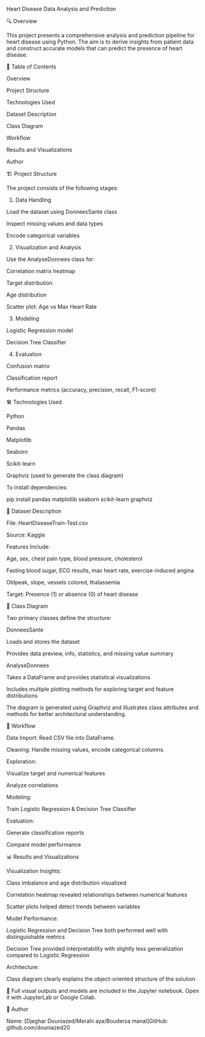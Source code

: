 Heart Disease Data Analysis and Prediction

🔍 Overview

This project presents a comprehensive analysis and prediction pipeline for heart disease using Python. The aim is to derive insights from patient data and construct accurate models that can predict the presence of heart disease.

📄 Table of Contents

Overview

Project Structure

Technologies Used

Dataset Description

Class Diagram

Workflow

Results and Visualizations

Author

🏗️ Project Structure

The project consists of the following stages:

1. Data Handling

Load the dataset using DonneesSante class

Inspect missing values and data types

Encode categorical variables

2. Visualization and Analysis

Use the AnalyseDonnees class for:

Correlation matrix heatmap

Target distribution

Age distribution

Scatter plot: Age vs Max Heart Rate

3. Modeling

Logistic Regression model

Decision Tree Classifier

4. Evaluation

Confusion matrix

Classification report

Performance metrics (accuracy, precision, recall, F1-score)

🛠️ Technologies Used

Python

Pandas

Matplotlib

Seaborn

Scikit-learn

Graphviz (used to generate the class diagram)

To install dependencies:

pip install pandas matplotlib seaborn scikit-learn graphviz

📁 Dataset Description

File: HeartDiseaseTrain-Test.csv

Source: Kaggle

Features Include:

Age, sex, chest pain type, blood pressure, cholesterol

Fasting blood sugar, ECG results, max heart rate, exercise-induced angina

Oldpeak, slope, vessels colored, thalassemia

Target: Presence (1) or absence (0) of heart disease

📐 Class Diagram

Two primary classes define the structure:

DonneesSante

Loads and stores the dataset

Provides data preview, info, statistics, and missing value summary

AnalyseDonnees

Takes a DataFrame and provides statistical visualizations

Includes multiple plotting methods for exploring target and feature distributions

The diagram is generated using Graphviz and illustrates class attributes and methods for better architectural understanding.

🔄 Workflow

Data Import: Read CSV file into DataFrame.

Cleaning: Handle missing values, encode categorical columns.

Exploration:

Visualize target and numerical features

Analyze correlations

Modeling:

Train Logistic Regression & Decision Tree Classifier

Evaluation:

Generate classification reports

Compare model performance

📊 Results and Visualizations

Visualization Insights:

Class imbalance and age distribution visualized

Correlation heatmap revealed relationships between numerical features

Scatter plots helped detect trends between variables

Model Performance:

Logistic Regression and Decision Tree both performed well with distinguishable metrics

Decision Tree provided interpretability with slightly less generalization compared to Logistic Regression

Architecture:

Class diagram clearly explains the object-oriented structure of the solution

📎 Full visual outputs and models are included in the Jupyter notebook. Open it with JupyterLab or Google Colab.

👤 Author

Name: [Djeghar Douniazed/Merahi aya/Boudersa manal]GitHub: github.com/douniazed20


